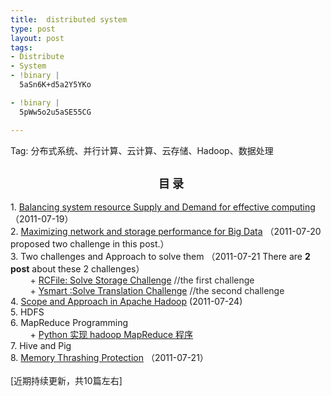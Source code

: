 ```yaml
---
title:  distributed system
type: post
layout: post
tags: 
- Distribute
- System
- !binary |
  5aSn6K+d5a2Y5YKo

- !binary |
  5pWw5o2u5aSE55CG

---
```

Tag: 分布式系统、并行计算、云计算、云存储、Hadoop、数据处理<br /><h2 align="center">  <b><span style="font-size: large;">目 录</span></b></h2>1. <a href="http://nourlcn.ownlinux.net/2011/07/balancing-system-resource.html" target="_blank">Balancing system resource Supply and Demand for effective computing</a> （2011-07-19）<br />2. <a href="http://nourlcn.ownlinux.net/2011/07/maximizing-network-and-storage.html" target="_blank">Maximizing network and storage performance for Big Data</a> （2011-07-20 proposed two challenge in this post.）<br />3. Two challenges and Approach to solve them （2011-07-21 There are <b>2 post</b> about these 2 challenges）<br />        <span style="color: #282828;">+ <a href="http://nourlcn.ownlinux.net/2011/07/rcfile-solve-storage-challenge.html" target="_blank">RCFile: Solve Storage Challenge</a> //the first challenge</span><br /><span style="color: #282828;">        + <a href="http://nourlcn.ownlinux.net/2011/07/ysmartsolve-translation-challenge.html" target="_blank">Ysmart :Solve Translation Challenge</a> //the second challenge</span><br />4. <a href="http://nourlcn.ownlinux.net/2011/07/scope-and-approach-in-apache-hadoop.html" target="_blank">Scope and Approach in Apache Hadoop</a> (2011-07-24)<br />5. HDFS<br />6. MapReduce Programming<br />        + <a href="http://nourlcn.ownlinux.net/2011/07/pythonhadoop-mapreduce.html" target="_blank">Python 实现 hadoop MapReduce 程序</a><br />7. Hive and Pig<br />8. <a href="http://nourlcn.ownlinux.net/2011/07/memory-thrashing-protection.html" target="_blank">Memory Thrashing Protection</a> （2011-07-21）<br /><br />[近期持续更新，共10篇左右]

